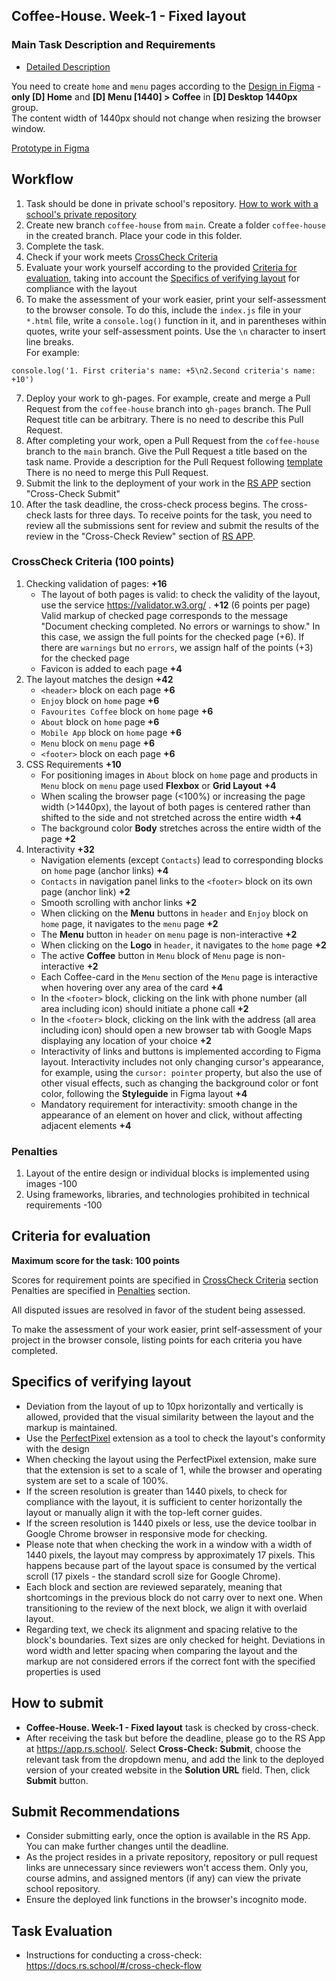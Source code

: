 ## Coffee-House. Week-1 - Fixed layout

### Main Task Description and Requirements
- [Detailed Description](coffee-house.md)

You need to create `home` and `menu` pages according to the [Design in Figma](https://www.figma.com/file/SAoBmuOqTfguehdT4IFRxQ/Coffee-House?type=design&node-id=0-1&mode=design&t=qis81E9Ovgx47eVl-0) - **only \[D\] Home** and **\[D\] Menu \[1440\] > Coffee** in **\[D\] Desktop 1440px** group.  
The content width of 1440px should not change when resizing the browser window.

[Prototype in Figma](https://www.figma.com/proto/SAoBmuOqTfguehdT4IFRxQ/Coffee-House?page-id=0%3A1&type=design&node-id=216-1349&viewport=875%2C385%2C0.03&t=rqlxorgzq8m3fnhO-1&scaling=min-zoom&starting-point-node-id=216%3A1349)

## Workflow

1. Task should be done in private school's repository. [How to work with a school's private repository](https://docs.rs.school/#/private-repository)
2. Create new branch `coffee-house` from `main`. Create a folder `coffee-house` in the created branch. Place your code in this folder.
3. Complete the task.
4. Check if your work meets [CrossCheck Criteria](#crosscheck-criteria)
5. Evaluate your work yourself according to the provided [Criteria for evaluation](#criteria-for-evaluation), taking into account the [Specifics of verifying layout](#specifics-of-verifying-layout) for compliance with the layout
6. To make the assessment of your work easier, print your self-assessment to the browser console. To do this, include the `index.js` file in your `*.html` file, write a `console.log()` function in it, and in parentheses within quotes, write your self-assessment points. Use the `\n` character to insert line breaks.  
   For example:
```
console.log('1. First criteria's name: +5\n2.Second criteria's name: +10')
```
7. Deploy your work to gh-pages. For example, create and merge a Pull Request from the `coffee-house` branch into `gh-pages` branch. The Pull Request title can be arbitrary. There is no need to describe this Pull Request.
8. After completing your work, open a Pull Request from the `coffee-house` branch to the `main` branch. Give the Pull Request a title based on the task name. Provide a description for the Pull Request following [template](https://docs.rs.school/#/pull-request-review-process?id=Требования-к-pull-request-pr)  
   There is no need to merge this Pull Request.
9. Submit the link to the deployment of your work in the [RS APP](https://app.rs.school/) section "Cross-Check Submit"
10. After the task deadline, the cross-check process begins. The cross-check lasts for three days. To receive points for the task, you need to review all the submissions sent for review and submit the results of the review in the "Cross-Check Review" section of [RS APP](https://app.rs.school/).

### CrossCheck Criteria (100 points)
1. Checking validation of pages: **+16**
    - The layout of both pages is valid: to check the validity of the layout, use the service https://validator.w3.org/ . **+12** (6 points per page)  
      Valid markup of checked page corresponds to the message "Document checking completed. No errors or warnings to show." In this case, we assign the full points for the checked page (+6). If there are `warnings` but no `errors`, we assign half of the points (+3) for the checked page
    -  Favicon is added to each page **+4**
2. The layout matches the design **+42**
    - `<header>` block on each page **+6**
    - `Enjoy` block on `home` page **+6**
    - `Favourites Coffee` block on `home` page **+6**
    - `About` block on `home` page **+6**
    - `Mobile App` block on `home` page **+6**
    - `Menu` block on `menu` page **+6**
    - `<footer>` block on each page **+6**
3. CSS Requirements **+10**
    - For positioning images in `About` block on `home` page and products in `Menu` block on `menu` page used **Flexbox** or **Grid Layout** **+4**
    - When scaling the browser page (<100%) or increasing the page width (>1440px), the layout of both pages is centered rather than shifted to the side and not stretched across the entire width **+4**
    - The background color **Body** stretches across the entire width of the page **+2**
4. Interactivity **+32**
    - Navigation elements (except `Contacts`) lead to corresponding blocks on `home` page (anchor links) **+4**
    - `Contacts` in navigation panel links to the `<footer>` block on its own page (anchor link) **+2**
    - Smooth scrolling with anchor links **+2**
    - When clicking on the **Menu** buttons in `header` and `Enjoy` block on `home` page, it navigates to the `menu` page **+2**
    - The **Menu** button in `header` on `menu` page is non-interactive **+2**
    - When clicking on the **Logo** in `header`, it navigates to the `home` page **+2**
    - The active **Coffee** button in `Menu` block of `Menu` page is non-interactive **+2**
    - Each Coffee-card in the `Menu` section of the `Menu` page is interactive when hovering over any area of the card **+4**
    - In the `<footer>` block, clicking on the link with phone number (all area including icon) should initiate a phone call **+2**
    - In the `<footer>` block, clicking on the link with the address (all area including icon) should open a new browser tab with Google Maps displaying any location of your choice **+2**
    - Interactivity of links and buttons is implemented according to Figma layout. Interactivity includes not only changing cursor's appearance, for example, using the `cursor: pointer` property, but also the use of other visual effects, such as changing the background color or font color, following the **Styleguide** in Figma layout **+4**
    - Mandatory requirement for interactivity: smooth change in the appearance of an element on hover and click, without affecting adjacent elements **+4**

### Penalties
1. Layout of the entire design or individual blocks is implemented using images -100
2. Using frameworks, libraries, and technologies prohibited in technical requirements -100

## Criteria for evaluation

**Maximum score for the task: 100 points**

Scores for requirement points are specified in [CrossCheck Criteria](#crosscheck-criteria) section  
Penalties are specified in [Penalties](#penalties) section.

All disputed issues are resolved in favor of the student being assessed.

To make the assessment of your work easier, print self-assessment of your project in the browser console, listing points for each criteria you have completed.

## Specifics of verifying layout
- Deviation from the layout of up to 10px horizontally and vertically is allowed, provided that the visual similarity between the layout and the markup is maintained.
- Use the [PerfectPixel](https://chrome.google.com/webstore/detail/perfectpixel-by-welldonec/dkaagdgjmgdmbnecmcefdhjekcoceebi?hl=ru) extension as a tool to check the layout's conformity with the design
- When checking the layout using the PerfectPixel extension, make sure that the extension is set to a scale of 1, while the browser and operating system are set to a scale of 100%.
- If the screen resolution is greater than 1440 pixels, to check for compliance with the layout, it is sufficient to center horizontally the layout or manually align it with the top-left corner guides.
- If the screen resolution is 1440 pixels or less, use the device toolbar in Google Chrome browser in responsive mode for checking.
- Please note that when checking the work in a window with a width of 1440 pixels, the layout may compress by approximately 17 pixels. This happens because part of the layout space is consumed by the vertical scroll (17 pixels - the standard scroll size for Google Chrome).
- Each block and section are reviewed separately, meaning that shortcomings in the previous block do not carry over to next one. When transitioning to the review of the next block, we align it with overlaid layout.
- Regarding text, we check its alignment and spacing relative to the block's boundaries. Text sizes are only checked for height. Deviations in word width and letter spacing when comparing the layout and the markup are not considered errors if the correct font with the specified properties is used

## How to submit
- **Coffee-House. Week-1 - Fixed layout** task is checked by cross-check.
- After receiving the task but before the deadline, please go to the RS App at https://app.rs.school/. Select **Cross-Check: Submit**, choose the relevant task from the dropdown menu, and add the link to the deployed version of your created website in the **Solution URL** field. Then, click **Submit** button.

## Submit Recommendations
- Consider submitting early, once the option is available in the RS App. You can make further changes until the deadline.
- As the project resides in a private repository, repository or pull request links are unnecessary since reviewers won't access them. Only you, course admins, and assigned mentors (if any) can view the private school repository.
- Ensure the deployed link functions in the browser's incognito mode.

## Task Evaluation
- Instructions for conducting a cross-check: https://docs.rs.school/#/cross-check-flow
